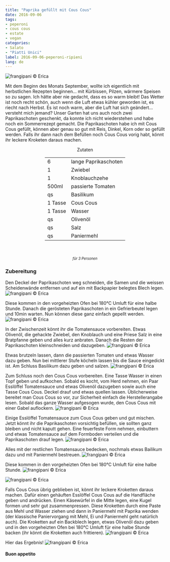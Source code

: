 ```yaml
---
title: "Paprika gefüllt mit Cous Cous"
date: 2016-09-06
tags:
- peperoni
- cous cous
- estate
- vegan
categories:
- Salato
- "Piatti Unici"
label: 2016-09-06-peperoni-ripieni
lang: de
---
```

![](../2016-09-06-peperoni-ripieni-di-cous-cous/header.jpg "frangipani © Erica")

Mit dem Beginn des Monats September, wollte ich eigentlich mit herbstlichen Rezepten beginnen... mit Kürbissen, Pilzen, wärmere Speisen so zu sagen. Ich hätte aber nie gedacht, dass es so warm bleibt! Das Wetter ist noch recht schön, auch wenn die Luft etwas kühler geworden ist, es riecht nach Herbst. Es ist noch warm, aber die Luft hat sich geändert... versteht mich jemand? Unser Garten hat uns auch noch zwei Paprikaschoten geschenkt, da konnte ich nicht wiederstehen und habe noch ein Sommerrezept gemacht. Die Paprikaschoten habe ich mit Cous Cous gefüllt, können aber genau so gut mit Reis, Dinkel, Korn oder so gefüllt werden. Falls ihr dann nach dem Befüllen noch Cous Cous vorig habt, könnt ihr leckere Kroketen daraus machen.

<div id="wrapper" style="text-align: center">
  <div id="yourdiv" style="display: inline-block;">
    <div class="ingredients">
      <div class="ingredients-title">Zutaten</div>
      <table>
        <tbody>
          <tr>
            <td>6</td>
            <td>lange Paprikaschoten</td>
          </tr>
          <tr>
            <td>1</td>
            <td>Zwiebel</td>
          </tr>
          <tr>
            <td>1</td>
            <td>Knoblauchzehe</td>
          </tr>
          <tr>
            <td>500ml</td>
            <td>passierte Tomaten</td>
          </tr>
          <tr>
            <td>qs</td>
            <td>Basilikum</td>
          </tr>
          <tr>
            <td>1 Tasse</td>
            <td>Cous Cous</td>
          </tr>
          <tr>
            <td>1 Tasse</td>
            <td>Wasser</td>
          </tr>
          <tr>
            <td>qs</td>
            <td>Olivenöl</td>        
          </tr>
          <tr>
            <td>qs</td>
            <td>Salz</td>
          </tr>
          <tr>
            <td>qs</td>
            <td>Paniermehl</td>
          </tr>
        </tbody>
      </table>
      <br></br>
      <i class="pull-right" style="font-size: 80%;">für 3 Personen</i>
    </div>
  </div>
</div>


<h3>
  <font color="grey">
    <i class="fa-solid fa-gears"></i>
  </font> Zubereitung
</h3>

Den Deckel der Paprikaschoten weg schneiden, die Samen und die weissen Scheidenwände entfernen und auf ein mit Backpapier belegtes Blech legen.
![](../2016-09-06-peperoni-ripieni-di-cous-cous/peperoni.jpg "frangipani © Erica")

Diese kommen in den vorgeheizten Ofen bei 180°C Umluft für eine halbe Stunde. Danach die gerösteten Paprikaschoten in ein Gefrierbeutel legen und 10min warten. Nun können diese ganz einfach gepellt werden.
![](../2016-09-06-peperoni-ripieni-di-cous-cous/peperonipelati.jpg "frangipani © Erica")

In der Zwischenzeit könnt ihr die Tomatensauce vorbereiten. Etwas Olivenöl, die gehackte Zwiebel, den Knoblauch und eine Priese Salz in eine Bratpfanne geben und alles kurz anbraten. Danach die Resten der Paprikaschoten kleinschneiden und dazugeben.
![](../2016-09-06-peperoni-ripieni-di-cous-cous/padella.jpg "frangipani © Erica")

Etwas brutzeln lassen, dann die passierten Tomaten und etwas Wasser dazu geben. Nun bei mittlerer Stufe köcheln lassen bis die Sauce eingedickt ist. Am Schluss Basilikum dazu geben und salzen.
![](../2016-09-06-peperoni-ripieni-di-cous-cous/sugo.jpg "frangipani © Erica")

Zum Schluss noch den Cous Cous vorbereiten. Eine Tasse Wasser in einen Topf geben und aufkochen. Sobald es kocht, vom Herd nehmen, ein Paar Esslöffel Tomatensauce und etwas Olivenöl dazugeben sowie auch eine Tasse Cous Cous. Deckel drauf und etwas quellen lassen. Üblicherweise bereitet man Cous Cous so vor, zur Sicherheit einfach die Herstellerangabe lesen. Sobald das ganze Wasser aufgesogen wurde, den Cous Cous mit einer Gabel auflockern.
![](../2016-09-06-peperoni-ripieni-di-cous-cous/couscous.jpg "frangipani © Erica")

Einige Esslöffel Tomatensauce zum Cous Cous geben und gut mischen. Jetzt könnt ihr die Paprikaschoten vorsichtig befüllen, sie sollten ganz bleiben und nicht kaputt gehen. Eine feuerfeste Form nehmen, einbuttern und etwas Tomatensauce auf dem Formboden verteilen und die Paprikaschoten drauf legen.
![](../2016-09-06-peperoni-ripieni-di-cous-cous/ripieni.jpg "frangipani © Erica")

Alles mit der restlichen Tomatensauce bedecken, nochmals etwas Bailikum dazu und mit Paniermehl bestreuen.
![](../2016-09-06-peperoni-ripieni-di-cous-cous/teglia.jpg "frangipani © Erica")

Diese kommen in den vorgeheizten Ofen bei 180°C Umluft für eine halbe Stunde.
![](../2016-09-06-peperoni-ripieni-di-cous-cous/risultato1.jpg "frangipani © Erica")

![](../2016-09-06-peperoni-ripieni-di-cous-cous/risultato2.jpg "frangipani © Erica")

Falls Cous Cous übrig geblieben ist, könnt ihr leckere Kroketten daraus machen. Dafür einen gehäuften Esslöffel Cous Cous auf die Handfläche geben und andrücken. Einen Käsewürfel in die Mitte legen, eine Kugel formen und sehr gut zusammenpressen. Diese Kroketten durch eine Paste aus Mehl und Wasser ziehen und dann in Paniermehl mit Paprika wenden (der klassische Paniervorgang mit Mehl, Ei und Paniermehl geht natürlich auch). Die Kroketten auf ein Backblech legen, etwas Olivenöl dazu geben und in den vorgeheizten Ofen bei 180°C Umluft für eine halbe Stunde backen (ihr könnt die Kroketten auch frittieren).
![](../2016-09-06-peperoni-ripieni-di-cous-cous/polpette.jpg "frangipani © Erica")

Hier das Ergebnis!
![](../2016-09-06-peperoni-ripieni-di-cous-cous/risultatopolpette.jpg "frangipani © Erica")


<h4>Buon appetito
  <font color="red">
    <i class="fa-regular fa-face-smile"></i>
  </font>
</h4>
